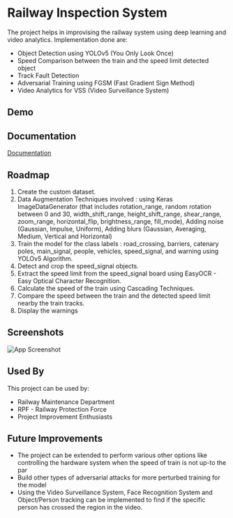 
# Railway Inspection System

The project helps in improvising the railway system using deep learning and video analytics. 
Implementation done are: 
- Object Detection using YOLOv5 (You Only Look Once)
- Speed Comparison between the train and the speed limit detected object 
- Track Fault Detection
- Adversarial Training using FGSM (Fast Gradient Sign Method)
- Video Analytics for VSS (Video Surveillance System)



## Demo



## Documentation

[Documentation](https://docs.google.com/document/d/1gAiBFeojFVgkTZRK-76d5EVEV-5gINCB/edit?usp=sharing&ouid=102649797053030661895&rtpof=true&sd=true)


## Roadmap

1. Create the custom dataset.
2. Data Augmentation Techniques involved : using Keras ImageDataGenerator (that includes rotation_range, random rotation between 0 and 30, width_shift_range, height_shift_range, shear_range, zoom_range, horizontal_flip, brightness_range, fill_mode), Adding noise (Gaussian, Impulse, Uniform), Adding blurs (Gaussian, Averaging, Medium, Vertical and Horizontal)
3. Train the model for the class labels : road_crossing, barriers, catenary poles, main_signal, people, vehicles, speed_signal, and warning using YOLOv5 Algorithm.
4. Detect and crop the speed_signal objects.
5. Extract the speed limit from the speed_signal board using EasyOCR - Easy Optical Character Recognition.
6. Calculate the speed of the train using Cascading Techniques.
7. Compare the speed between the train and the detected speed limit nearby the train tracks.
8. Display the warnings




## Screenshots

![App Screenshot](https://via.placeholder.com/468x300?text=App+Screenshot+Here)


## Used By

This project can be used by:

- Railway Maintenance Department
- RPF - Railway Protection Force
- Project Improvement Enthusiasts


## Future Improvements

- The project can be extended to perform various other options like controlling the hardware system when the speed of train is not up-to the par
- Build other types of adversarial attacks for more perturbed training for the model
- Using the Video Surveillance System, Face Recognition System and Object/Person tracking can be implemented to find if the specific person has crossed the region in the video.
